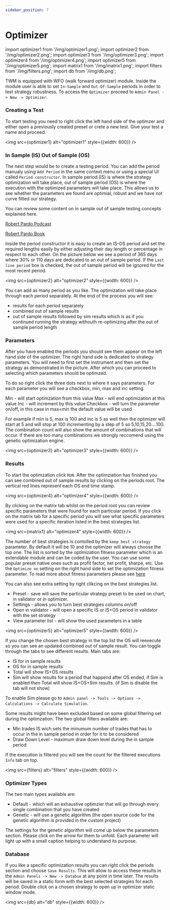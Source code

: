 ```yaml
---
sidebar_position: 7
---
```


# Optimizer

import optimizer1 from '/img/optimizer1.png';
import optimizer2 from '/img/optimizer2.png';
import optimizer3 from '/img/optimizer3.png';
import optimizer4 from '/img/optimizer4.png';
import optimizer5 from '/img/optimizer5.png';
import matrix1 from '/img/matrix1.png';
import filters from '/img/filters.png';
import db from '/img/db.png';

TWM is equipped with WFO (walk forward optimizer) module. Inside the module user is able to set `In-Sample` and `Out-Of-Sample` periods in order to test strategy robustness. To access the `Optimizer` proceed to `Admin Panel -> New -> Optimizer`.

### Creating a Test

To start testing you need to right click the left hand side of the optimzer and either open a previously created preset or crete a new test. Give your test a name and proceed.

<img src={optimizer1} alt="optimizer1" style={{width: 600}} />

### In Sample (IS) Out of Sample (OS)

The next step would be to create a testing period. You can add the period manualy using `Add Period` in the same context menu or using a special UI called `Period constructor`. In sample period (IS) is where the strategy optimization will take place, out of sample period (OS) is where the execution with the optimized parameters will take place. This allows us to see whether the parameters we found are optimial, robust and we have not curve fitted our strategy.

You can review some content on in sample out of sample testing concepts explained here.

[Robert Pardo Podcast](https://www.youtube.com/watch?v=YM3c6C-iqDo)

[Robert Pardo Book](https://www.amazon.com/Evaluation-Optimization-Trading-Strategies/dp/0470128011)

Inside the period constructor it is easy to create an IS-OS period and set the required lengths easily by either adjusting their day length or percentage in respect to each other. On the picture below we see a period of 365 days where 30% or 110 days are dedicated to an out of sample period. If the `Last live period` box is checked, the out of sample period will be ignored for the most recent period. 

<img src={optimizer2} alt="optimizer2" style={{width: 600}} />

You can add as many period as you like. The optimization will take place through each period separately. At the end of the process you will see:
- results for each period separately
- combined out of sample results
- out of sample results followed by sim results which is as if you continued running the strategy withouth re-optimizing after the out of sample period length

### Parameters

After you have enabled the periods you should see them appear on the left hand side of the optimizer. The right hand side is dedicated to strategy parameters. You will need to first set the instrument and then set the strategy as demonstrated in the picture. After which you can proceed to selecting which parameters should be optimzed. 

To do so right click the three dots next to where it says parameters. For each parameter you will see a checkbox, min, max and inc setting.

Min - will start optimzation from this value
Max - will end optimization at this value
Inc - will increment by this value
Checkbox - will turn the parameter on/off, in this case in max=min the default value will be used

For example if min is 5, max is 100 and inc is 5 as well then the optimizer will start at 5 and will stop at 100 incrementing by a step of 5 so 5,10,15,20....100. The combination count will also show the amount of combinations that will occur. If there are too many combinations we strongly reccomend using the genetic optimization engine.

<img src={optimizer3} alt="optimizer3" style={{width: 600}} />

### Results

To start the optimzation click `RUN`. After the optimziation has finished you can see combined out of sample results by clicking on the periods root. The vertical red lines represent each OS end time stamp.

<img src={optimizer4} alt="optimizer4" style={{width: 600}} />

By clicking on the matrix tab whilst on the period root you can review specific parameters that were found for each particular period. If you click on the matrix tab for a specific period you will see what specific parameters were used for a specific iteration listed in the best strategies list.

<img src={matrix1} alt="optimizer4" style={{width: 600}} />

The number of best strategies is contolled by the `keep best strategy` parameter. By default it will be 10 and the optimizer will always choose the top one. The list is sorted by the optimization fitness parameter which is an extendable module and can be coded by the user. You can use some popular preset native ones such as profit factor, net profit, sharpe, etc. Use the `Optimize on` setting on the right hand side to set the optimization fitness parameter. To read more about fitness parameters please see [here](../code/core.md#optimization-fitness)

You can also see extra setting by right clikcing on the best strategies list.
- Preset - save will save the particular strategy preset to be used on chart, in validator or in optimizer.
- Settings - allows you to turn best strategies columns on/off
- Open in validator - will open a specific IS or IS+OS period in validator with the set strategy
- View parameter list - will show the used parameters in a table

<img src={optimizer5} alt="optimizer5" style={{width: 600}} />

If you change the chosen best strategy in the top list the OS will reexecute so you can see an updated combined out of sample result. You can toggle through the tabs to see different results. Main tabs are:

- IS for in sample results
- OS for in sample results
- Total will show IS+OS results
- Sim will show results for a period that happend after OS ended, if Sim is enabled then Total will show IS+OS+Sim results. (if Sim is disable the tab will not show)

To enable Sim please go to `Admin panel -> Tools -> Options -> Calculations -> Calculate Simulation`.

Some results might have been excluded based on some global filtering set during the optimzation. The two global filters available are:
- Min trades IS wich sets the minumum number of trades that has to occur in the in sample period in order for it to be considered
- Draw Down Level - maximum draw down level during the in sample period

If the execution is filtered you will see the count for the filtered executions `Info` tab on top.

<img src={filters} alt="filters" style={{width: 600}} />

### Optimizer Types

The two main types available are:
- Default - which will an exhaustive optimzier that will go through every single combination that you have created
- Genetic - will use a genetic algorithm (the open source code for the genetic algorithm is provided in the custom project)

The settings for the genetic algorithm will come up below the parameters section. Please click on the arrow for them to unfold. Each parameter will light up with a small caption helping to understand its purpose.

### Database

If you like a specific optimization results you can right click the periods section and choose `Save Results`. This will allow to access these results in the `Admin Panels -> New -> Databse` at any point in time later. The results will be saved in a static form with the best selected strategies for each period. Double click on a chosen strategy to open up in optimizer static window mode.

<img src={db} alt="db" style={{width: 600}} />
